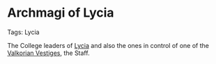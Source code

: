 # Archmagi of Lycia

Tags: Lycia

The College leaders of [Lycia](Lycia%20402bf15c994f402cbbf4ef7250df6463.md) and also the ones in control of one of the [Valkorian Vestiges](Valkorian%20Vestiges%202bb89e3c957d4dd5b92d719ecb912a0b.md), the Staff.